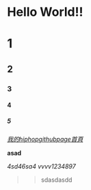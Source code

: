 # Hello World!!
# 1
## 2
### 3
#### 4
##### 5


[$我的hiphopgithub page首頁$](https://b10703037.github.io/)


**asad**

_4sd46sa4_
*vvvv1234897*
>>sdasdasdd
